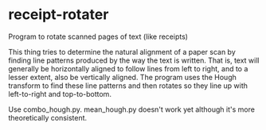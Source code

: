 # receipt-rotater
Program to rotate scanned pages of text (like receipts)

This thing tries to determine the natural alignment of a paper scan by finding line patterns produced by the way the text is written. That is, text will generally be horizontally aligned to follow lines from left to right, and to a lesser extent, also be vertically aligned. The program uses the Hough transform to find these line patterns and then rotates so they line up with left-to-right and top-to-bottom.

Use combo\_hough.py. mean\_hough.py doesn't work yet although it's more theoretically consistent.
